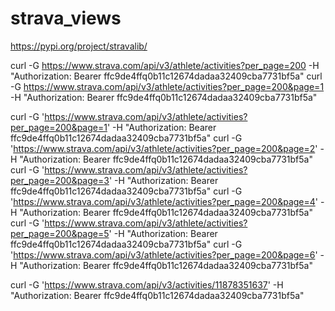 # strava_views
https://pypi.org/project/stravalib/

curl -G https://www.strava.com/api/v3/athlete/activities?per_page=200 -H "Authorization: Bearer ffc9de4ffq0b11c12674dadaa32409cba7731bf5a"
curl -G https://www.strava.com/api/v3/athlete/activities?per_page=200&page=1 -H "Authorization: Bearer ffc9de4ffq0b11c12674dadaa32409cba7731bf5a"

curl -G 'https://www.strava.com/api/v3/athlete/activities?per_page=200&page=1' -H "Authorization: Bearer ffc9de4ffq0b11c12674dadaa32409cba7731bf5a"
curl -G 'https://www.strava.com/api/v3/athlete/activities?per_page=200&page=2' -H "Authorization: Bearer ffc9de4ffq0b11c12674dadaa32409cba7731bf5a"
curl -G 'https://www.strava.com/api/v3/athlete/activities?per_page=200&page=3' -H "Authorization: Bearer ffc9de4ffq0b11c12674dadaa32409cba7731bf5a"
curl -G 'https://www.strava.com/api/v3/athlete/activities?per_page=200&page=4' -H "Authorization: Bearer ffc9de4ffq0b11c12674dadaa32409cba7731bf5a"
curl -G 'https://www.strava.com/api/v3/athlete/activities?per_page=200&page=5' -H "Authorization: Bearer ffc9de4ffq0b11c12674dadaa32409cba7731bf5a"
curl -G 'https://www.strava.com/api/v3/athlete/activities?per_page=200&page=6' -H "Authorization: Bearer ffc9de4ffq0b11c12674dadaa32409cba7731bf5a"

curl -G 'https://www.strava.com/api/v3/activities/11878351637' -H "Authorization: Bearer ffc9de4ffq0b11c12674dadaa32409cba7731bf5a"